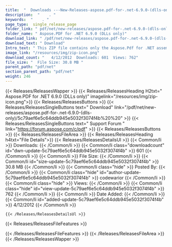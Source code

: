 ```yaml
---
title:  "  Downloads ---New-Releases-aspose.pdf-for-.net-6.9.0-(dlls-only) . " 
description:  "    . " 
keywords:  "    . " 
page_type:  single_release_page
folder_link: " pdf/net/new-releases/aspose.pdf-for-.net-6.9.0-(dlls-only)/"
folder_name: " Aspose.PDF for .NET 6.9.0 (DLLs only)"
download_link: " /pdf/net/new-releases/aspose.pdf-for-.net-6.9.0-(dlls-only)/5c79aef6e5c64ddb945e5032f3074f4b"
download_text: " Download"
Intro_text: " This ZIP file contains only the Aspose.Pdf for .NET assemblies. The assemblies a..."
image_link: "/resources/img/zip-icon.png"
download_count: "   4/12/2012  Downloads: 601  Views: 762"
file_size: "  File Size: 30.8 MB "
parent_path: "pdf/net"
section_parent_path: "pdf/net"
weight: 246 
---
```


{{< Releases/ReleasesWapper >}}
  {{< Releases/ReleasesHeading H2txt=" Aspose.PDF for .NET 6.9.0 (DLLs only)" imagelink="/resources/img/zip-icon.png">}}
  {{< Releases/ReleasesButtons >}}
    {{< Releases/ReleasesSingleButtons text=" Download" link="/pdf/net/new-releases/aspose.pdf-for-.net-6.9.0-(dlls-only)/5c79aef6e5c64ddb945e5032f3074f4b%20%20" >}}
    {{< Releases/ReleasesSingleButtons text=" Support Forum " link="https://forum.aspose.com/c/pdf" >}}
  {{< Releases/ReleasesButtons >}}
  {{< Releases/ReleasesFileArea >}}
    {{< Releases/ReleasesHeading h4txt="File Details">}}
    {{< Releases/ReleasesDetailsUl >}}
            {{< Common/li  >}} Downloads: {{< /Common/li >}} 
      {{< Common/li class="downloadcount" id="dwn-update-5c79aef6e5c64ddb945e5032f3074f4b" >}} 601 {{< /Common/li >}} 
      {{< Common/li  >}} File Size: {{< /Common/li >}} 
      {{< Common/li id="size-update-5c79aef6e5c64ddb945e5032f3074f4b" >}} 30.8 MB {{< /Common/li >}} 
      {{< Common/li  class="hide" >}} Posted By: {{< /Common/li >}} 
      {{< Common/li class="hide" id="author-update-5c79aef6e5c64ddb945e5032f3074f4b" >}} codewarior {{< /Common/li >}} 
      {{< Common/li class="hide"  >}} Views: {{< /Common/li >}} 
      {{< Common/li class="hide" id="view-update-5c79aef6e5c64ddb945e5032f3074f4b" >}} 762 {{< /Common/li >}} 
      {{< Common/li  >}} Date Added: {{< /Common/li >}} 
      {{< Common/li id="added-update-5c79aef6e5c64ddb945e5032f3074f4b" >}} 4/12/2012 {{< /Common/li >}} 

    {{< /Releases/ReleasesDetailsUl >}}

  {{< Releases/ReleasesFileFeatures >}}
      
  {{< /Releases/ReleasesFileFeatures >}}
 {{< /Releases/ReleasesFileArea >}}
{{< /Releases/ReleasesWapper >}}


